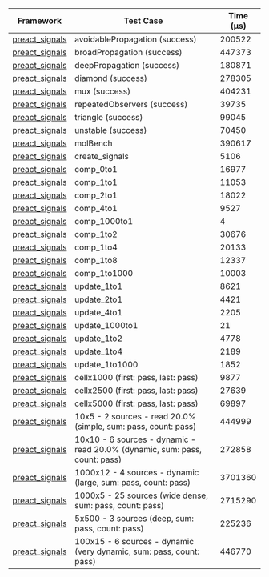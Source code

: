 | Framework | Test Case | Time (μs) |
| --- | --- | --- |
| [preact_signals](https://pub.dev/packages/preact_signals) | avoidablePropagation (success) | 200522 |
| [preact_signals](https://pub.dev/packages/preact_signals) | broadPropagation (success) | 447373 |
| [preact_signals](https://pub.dev/packages/preact_signals) | deepPropagation (success) | 180871 |
| [preact_signals](https://pub.dev/packages/preact_signals) | diamond (success) | 278305 |
| [preact_signals](https://pub.dev/packages/preact_signals) | mux (success) | 404231 |
| [preact_signals](https://pub.dev/packages/preact_signals) | repeatedObservers (success) | 39735 |
| [preact_signals](https://pub.dev/packages/preact_signals) | triangle (success) | 99045 |
| [preact_signals](https://pub.dev/packages/preact_signals) | unstable (success) | 70450 |
| [preact_signals](https://pub.dev/packages/preact_signals) | molBench | 390617 |
| [preact_signals](https://pub.dev/packages/preact_signals) | create_signals | 5106 |
| [preact_signals](https://pub.dev/packages/preact_signals) | comp_0to1 | 16977 |
| [preact_signals](https://pub.dev/packages/preact_signals) | comp_1to1 | 11053 |
| [preact_signals](https://pub.dev/packages/preact_signals) | comp_2to1 | 18022 |
| [preact_signals](https://pub.dev/packages/preact_signals) | comp_4to1 | 9527 |
| [preact_signals](https://pub.dev/packages/preact_signals) | comp_1000to1 | 4 |
| [preact_signals](https://pub.dev/packages/preact_signals) | comp_1to2 | 30676 |
| [preact_signals](https://pub.dev/packages/preact_signals) | comp_1to4 | 20133 |
| [preact_signals](https://pub.dev/packages/preact_signals) | comp_1to8 | 12337 |
| [preact_signals](https://pub.dev/packages/preact_signals) | comp_1to1000 | 10003 |
| [preact_signals](https://pub.dev/packages/preact_signals) | update_1to1 | 8621 |
| [preact_signals](https://pub.dev/packages/preact_signals) | update_2to1 | 4421 |
| [preact_signals](https://pub.dev/packages/preact_signals) | update_4to1 | 2205 |
| [preact_signals](https://pub.dev/packages/preact_signals) | update_1000to1 | 21 |
| [preact_signals](https://pub.dev/packages/preact_signals) | update_1to2 | 4778 |
| [preact_signals](https://pub.dev/packages/preact_signals) | update_1to4 | 2189 |
| [preact_signals](https://pub.dev/packages/preact_signals) | update_1to1000 | 1852 |
| [preact_signals](https://pub.dev/packages/preact_signals) | cellx1000 (first: pass, last: pass) | 9877 |
| [preact_signals](https://pub.dev/packages/preact_signals) | cellx2500 (first: pass, last: pass) | 27639 |
| [preact_signals](https://pub.dev/packages/preact_signals) | cellx5000 (first: pass, last: pass) | 69897 |
| [preact_signals](https://pub.dev/packages/preact_signals) | 10x5 - 2 sources - read 20.0% (simple, sum: pass, count: pass) | 444999 |
| [preact_signals](https://pub.dev/packages/preact_signals) | 10x10 - 6 sources - dynamic - read 20.0% (dynamic, sum: pass, count: pass) | 272858 |
| [preact_signals](https://pub.dev/packages/preact_signals) | 1000x12 - 4 sources - dynamic (large, sum: pass, count: pass) | 3701360 |
| [preact_signals](https://pub.dev/packages/preact_signals) | 1000x5 - 25 sources (wide dense, sum: pass, count: pass) | 2715290 |
| [preact_signals](https://pub.dev/packages/preact_signals) | 5x500 - 3 sources (deep, sum: pass, count: pass) | 225236 |
| [preact_signals](https://pub.dev/packages/preact_signals) | 100x15 - 6 sources - dynamic (very dynamic, sum: pass, count: pass) | 446770 |
